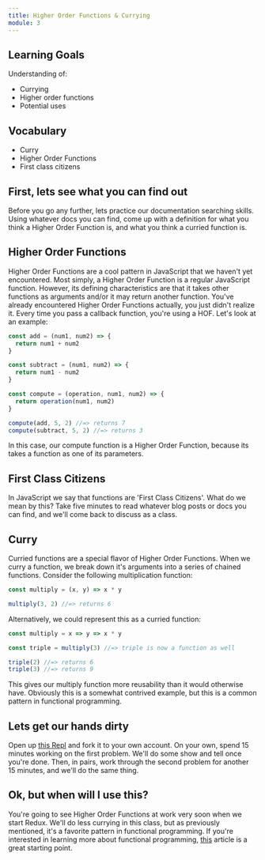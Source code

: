 ```yaml
---
title: Higher Order Functions & Currying
module: 3
---
```


## Learning Goals
Understanding of:
* Currying
* Higher order functions
* Potential uses

## Vocabulary
* Curry
* Higher Order Functions
* First class citizens

## First, lets see what you can find out
Before you go any further, lets practice our documentation searching skills.
Using whatever docs you can find, come up with a definition for what you think a
Higher Order Function is, and what you think a curried function is.

## Higher Order Functions
Higher Order Functions are a cool pattern in JavaScript that we haven't yet
encountered. Most simply, a Higher Order Function is a regular JavaScript
function. However, its defining characteristics are that it takes other
functions as arguments and/or it may return another function. You've already
encountered Higher Order Functions actually, you just didn't realize it. Every
time you pass a callback function, you're using a HOF. Let's look at an example:

```javascript
const add = (num1, num2) => {
  return num1 + num2
}

const subtract = (num1, num2) => {
  return num1 - num2
}

const compute = (operation, num1, num2) => {
  return operation(num1, num2)
}

compute(add, 5, 2) //=> returns 7
compute(subtract, 5, 2) //=> returns 3
```

In this case, our compute function is a Higher Order Function, because its takes
a function as one of its parameters.

## First Class Citizens
In JavaScript we say that functions are 'First Class Citizens'. What do we mean
by this? Take five minutes to read whatever blog posts or docs you can find, and
we'll come back to discuss as a class.

## Curry
Curried functions are a special flavor of Higher Order Functions. When we curry
a function, we break down it's arguments into a series of chained functions.
Consider the following multiplication function:

```javascript
const multiply = (x, y) => x * y

multiply(3, 2) //=> returns 6
```

Alternatively, we could represent this as a curried function:

```javascript
const multiply = x => y => x * y

const triple = multiply(3) //=> triple is now a function as well

triple(2) //=> returns 6
triple(3) //=> returns 9
```

This gives our multiply function more reusability than it would otherwise have.
Obviously this is a somewhat contrived example, but this is a common pattern in
functional programming.

## Lets get our hands dirty

Open up [this Repl](https://repl.it/@wvmitchell/ninjaCurryStart) and fork it to
your own account. On your own, spend 15 minutes working on the first problem.
We'll do some show and tell once you're done. Then, in pairs, work through the
second problem for another 15 minutes, and we'll do the same thing.

## Ok, but when will I use this?

You're going to see Higher Order Functions at work very soon when we start
Redux. We'll do less currying in this class, but as previously mentioned, it's a
favorite pattern in functional programming. If you're interested in learning
more about functional programming,
[this](https://opensource.com/article/17/6/functional-javascript) article is a
great starting point.
